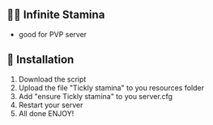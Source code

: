 ## 🚶‍♀️ Infinite Stamina
- good for PVP server

## 💾 Installation
1. Download the script
2. Upload the file "Tickly stamina" to you resources folder
3. Add "ensure Tickly stamina" to you server.cfg
4. Restart your server
5. All done ENJOY!
